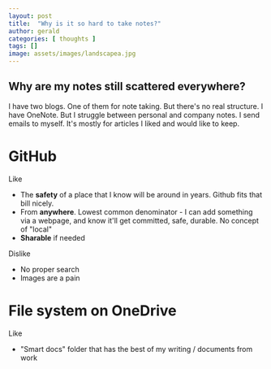 ```yaml
---
layout: post
title:  "Why is it so hard to take notes?"
author: gerald
categories: [ thoughts ]
tags: []
image: assets/images/landscapea.jpg
---
```


Why are my notes still scattered everywhere?
---

I have two blogs. One of them for note taking. But there's no real structure.
I have OneNote. But I struggle between personal and company notes. 
I send emails to myself. It's mostly for articles I liked and would like to keep.


# GitHub

Like
- The **safety** of a place that I know will be around in years. Github fits that bill nicely.
- From **anywhere**. Lowest common denominator - I can add something via a webpage, and know it'll get committed, safe, durable. No concept of "local"
- **Sharable** if needed 

Dislike
- No proper search
- Images are a pain

# File system on OneDrive

Like
- "Smart docs" folder that has the best of my writing / documents from work
